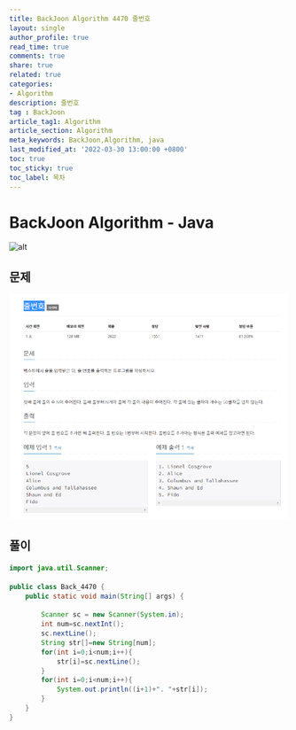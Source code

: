 ```yaml
---
title: BackJoon Algorithm 4470 줄번호
layout: single
author_profile: true
read_time: true
comments: true
share: true
related: true
categories:
- Algorithm
description: 줄번호
tag : BackJoon
article_tag1: Algorithm
article_section: Algorithm
meta_keywords: BackJoon,Algorithm, java
last_modified_at: '2022-03-30 13:00:00 +0800'
toc: true
toc_sticky: true
toc_label: 목차
---
```


BackJoon Algorithm - Java
====================

![alt](https://d2gd6pc034wcta.cloudfront.net/images/logo@2x.png)

## 문제

![alt](/assets/images/post/Algorithm/4470.png)


## 풀이


```java
import java.util.Scanner;

public class Back_4470 {
    public static void main(String[] args) {

        Scanner sc = new Scanner(System.in);
        int num=sc.nextInt();
        sc.nextLine();
        String str[]=new String[num];
        for(int i=0;i<num;i++){
            str[i]=sc.nextLine();
        }
        for(int i=0;i<num;i++){
            System.out.println((i+1)+". "+str[i]);
        }
    }
}


```

